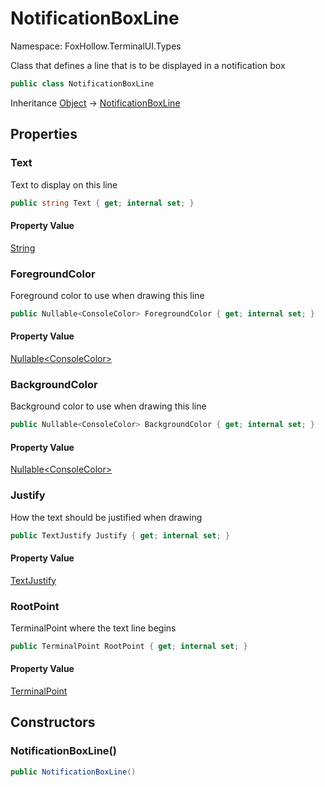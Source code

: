 # NotificationBoxLine

Namespace: FoxHollow.TerminalUI.Types

Class that defines a line that is to be displayed in a notification box

```csharp
public class NotificationBoxLine
```

Inheritance [Object](https://docs.microsoft.com/en-us/dotnet/api/system.object) → [NotificationBoxLine](./foxhollow.terminalui.types.notificationboxline.md)

## Properties

### **Text**

Text to display on this line

```csharp
public string Text { get; internal set; }
```

#### Property Value

[String](https://docs.microsoft.com/en-us/dotnet/api/system.string)<br>

### **ForegroundColor**

Foreground color to use when drawing this line

```csharp
public Nullable<ConsoleColor> ForegroundColor { get; internal set; }
```

#### Property Value

[Nullable&lt;ConsoleColor&gt;](https://docs.microsoft.com/en-us/dotnet/api/system.nullable-1)<br>

### **BackgroundColor**

Background color to use when drawing this line

```csharp
public Nullable<ConsoleColor> BackgroundColor { get; internal set; }
```

#### Property Value

[Nullable&lt;ConsoleColor&gt;](https://docs.microsoft.com/en-us/dotnet/api/system.nullable-1)<br>

### **Justify**

How the text should be justified when drawing

```csharp
public TextJustify Justify { get; internal set; }
```

#### Property Value

[TextJustify](./foxhollow.terminalui.types.textjustify.md)<br>

### **RootPoint**

TerminalPoint where the text line begins

```csharp
public TerminalPoint RootPoint { get; internal set; }
```

#### Property Value

[TerminalPoint](./foxhollow.terminalui.terminalpoint.md)<br>

## Constructors

### **NotificationBoxLine()**



```csharp
public NotificationBoxLine()
```

